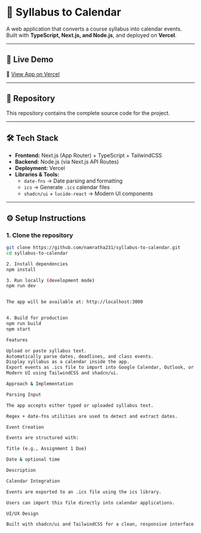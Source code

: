 # 📅 Syllabus to Calendar

A web application that converts a course syllabus into calendar events.  
Built with **TypeScript, Next.js, and Node.js**, and deployed on **Vercel**.

---

## 🚀 Live Demo
🔗 [View App on Vercel](https://syllabus-calendar-cpbx.vercel.app/)

---

## 📂 Repository
This repository contains the complete source code for the project.  

---

## 🛠️ Tech Stack
- **Frontend:** Next.js (App Router) + TypeScript + TailwindCSS  
- **Backend:** Node.js (via Next.js API Routes)  
- **Deployment:** Vercel  
- **Libraries & Tools:**  
  - `date-fns` → Date parsing and formatting  
  - `ics` → Generate `.ics` calendar files  
  - `shadcn/ui` + `lucide-react` → Modern UI components  

---

## ⚙️ Setup Instructions

### 1. Clone the repository
```bash
git clone https://github.com/namratha231/syllabus-to-calendar.git
cd syllabus-to-calendar

2. Install dependencies
npm install

3. Run locally (development mode)
npm run dev


The app will be available at: http://localhost:3000


4. Build for production
npm run build
npm start

Features

Upload or paste syllabus text.
Automatically parse dates, deadlines, and class events.
Display syllabus as a calendar inside the app.
Export events as .ics file to import into Google Calendar, Outlook, or Apple Calendar.
Modern UI using TailwindCSS and shadcn/ui.

Approach & Implementation

Parsing Input

The app accepts either typed or uploaded syllabus text.

Regex + date-fns utilities are used to detect and extract dates.

Event Creation

Events are structured with:

Title (e.g., Assignment 1 Due)

Date & optional time

Description

Calendar Integration

Events are exported to an .ics file using the ics library.

Users can import this file directly into calendar applications.

UI/UX Design

Built with shadcn/ui and TailwindCSS for a clean, responsive interface.


